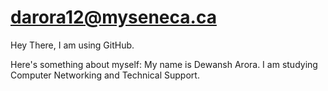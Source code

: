 # darora12@myseneca.ca
Hey There, I am using GitHub. 

Here's something about myself:
My name is Dewansh Arora.
I am studying Computer Networking and Technical Support.
